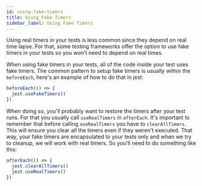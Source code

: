 ```yaml
---
id: using-fake-timers
title: Using Fake Timers
sidebar_label: Using Fake Timers
---
```


Using real timers in your tests is less common since they depend on real time
lapse. For that, some testing frameworks offer the option to use fake timers in
your tests so you won't need to depend on real times.

When using fake timers in your tests, all of the code inside your test uses fake
timers. The common pattern to setup fake timers is usually within the
`beforeEach`, here's an example of how to do that in jest:

```js
beforeEach(() => {
  jest.useFakeTimers()
})
```

When doing so, you'll probably want to restore the timers after your test runs.
For that you usually call `useRealTimers` in `afterEach`. It's important to
remember that before calling `useRealTimers` you have to `clearAllTimers`. This
will ensure you clear all the timers even if they weren't executed. That way,
your fake timers are encapsulated to your tests only and when we try to cleanup,
we will work with real timers. So you'll need to do something like this:

```js
afterEach(() => {
  jest.clearAllTimers()
  jest.useRealTimers()
})
```
